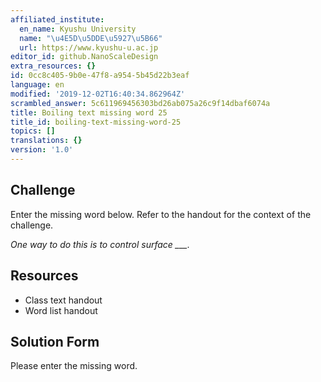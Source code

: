 ```yaml
---
affiliated_institute:
  en_name: Kyushu University
  name: "\u4E5D\u5DDE\u5927\u5B66"
  url: https://www.kyushu-u.ac.jp
editor_id: github.NanoScaleDesign
extra_resources: {}
id: 0cc8c405-9b0e-47f8-a954-5b45d22b3eaf
language: en
modified: '2019-12-02T16:40:34.862964Z'
scrambled_answer: 5c611969456303bd26ab075a26c9f14dbaf6074a
title: Boiling text missing word 25
title_id: boiling-text-missing-word-25
topics: []
translations: {}
version: '1.0'
---
```


## Challenge
Enter the missing word below. Refer to the handout for the context of the challenge.

*One way to do this is to control surface ___.*


## Resources
- Class text handout
- Word list handout


## Solution Form
Please enter the missing word.
